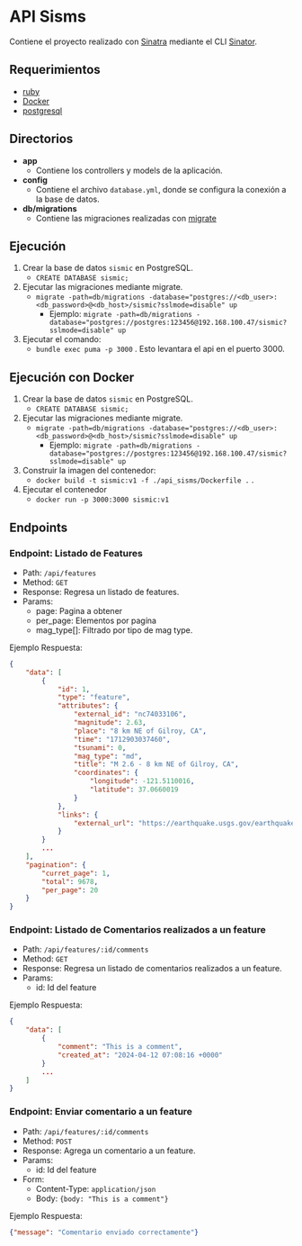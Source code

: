 # API Sisms

Contiene el proyecto realizado con [Sinatra](https://sinatrarb.com/) mediante el CLI [Sinator](https://github.com/kuntoaji/sinator).

## Requerimientos

- [ruby](https://www.ruby-lang.org/es/)
- [Docker](https://www.docker.com/products/docker-desktop/)
- [postgresql](https://www.postgresql.org/)

## Directorios

- **app**
    - Contiene los controllers y models de la aplicación.
- **config**
    - Contiene el archivo `database.yml`, donde se configura la conexión a la base de datos.
- **db/migrations**
    - Contiene las migraciones realizadas con [migrate](https://github.com/golang-migrate/migrate)

## Ejecución

1. Crear la base de datos `sismic` en PostgreSQL.
    - `CREATE DATABASE sismic;`
2. Ejecutar las migraciones mediante migrate.
    - `migrate -path=db/migrations -database="postgres://<db_user>:<db_password>@<db_host>/sismic?sslmode=disable" up`
        - Ejemplo: `migrate -path=db/migrations -database="postgres://postgres:123456@192.168.100.47/sismic?sslmode=disable" up`
3. Ejecutar el comando:
    - `bundle exec puma -p 3000` . Esto levantara el api en el puerto 3000.

## Ejecución con Docker

1. Crear la base de datos `sismic` en PostgreSQL.
    - `CREATE DATABASE sismic;`
2. Ejecutar las migraciones mediante migrate.
    - `migrate -path=db/migrations -database="postgres://<db_user>:<db_password>@<db_host>/sismic?sslmode=disable" up`
        - Ejemplo: `migrate -path=db/migrations -database="postgres://postgres:123456@192.168.100.47/sismic?sslmode=disable" up`
3. Construir la imagen del contenedor:
    - `docker build -t sismic:v1 -f ./api_sisms/Dockerfile .` .
4. Ejecutar el contenedor
    - `docker run -p 3000:3000 sismic:v1`

## Endpoints

### Endpoint: Listado de Features 


- Path: `/api/features`
- Method: `GET`
- Response: Regresa un listado de features.
- Params:
    - page: Pagina a obtener
    - per_page: Elementos por pagína
    - mag_type[]: Filtrado por tipo de mag type.

Ejemplo Respuesta:

```json
{
    "data": [
        {
            "id": 1,
            "type": "feature",
            "attributes": {
                "external_id": "nc74033106",
                "magnitude": 2.63,
                "place": "8 km NE of Gilroy, CA",
                "time": "1712903037460",
                "tsunami": 0,
                "mag_type": "md",
                "title": "M 2.6 - 8 km NE of Gilroy, CA",
                "coordinates": {
                    "longitude": -121.5110016,
                    "latitude": 37.0660019
                }
            },
            "links": {
                "external_url": "https://earthquake.usgs.gov/earthquakes/eventpage/nc74033106"
            }
        }
        ...
    ],
    "pagination": {
        "curret_page": 1,
        "total": 9678,
        "per_page": 20
    }
}
```

### Endpoint: Listado de Comentarios realizados a un feature


- Path: `/api/features/:id/comments`
- Method: `GET`
- Response: Regresa un listado de comentarios realizados a un feature.
- Params:
    - id: Id del feature

Ejemplo Respuesta:

```json
{
    "data": [
        {
            "comment": "This is a comment",
            "created_at": "2024-04-12 07:08:16 +0000"
        }
        ...
    ]
}
```

### Endpoint: Enviar comentario a un feature


- Path: `/api/features/:id/comments`
- Method: `POST`
- Response: Agrega un comentario a un feature.
- Params:
    - id: Id del feature
- Form:
    - Content-Type: `application/json`
    - Body: `{body: "This is a comment"}`

Ejemplo Respuesta:

```json
{"message": "Comentario enviado correctamente"}
```